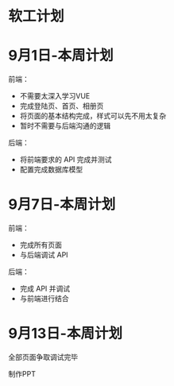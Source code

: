 # 软工计划

# 9月1日-本周计划

前端：

* 不需要太深入学习VUE
* 完成登陆页、首页、相册页
* 将页面的基本结构完成，样式可以先不用太复杂
* 暂时不需要与后端沟通的逻辑

后端：

* 将前端要求的 API 完成并测试
* 配置完成数据库模型

# 9月7日-本周计划

前端：

* 完成所有页面
* 与后端调试 API

后端：

* 完成 API 并调试
* 与前端进行结合

# 9月13日-本周计划

全部页面争取调试完毕



制作PPT

